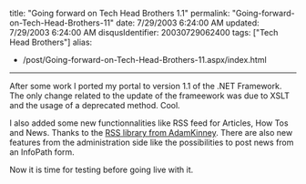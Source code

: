 title: "Going forward on Tech Head Brothers 1.1"
permalink: "Going-forward-on-Tech-Head-Brothers-11"
date: 7/29/2003 6:24:00 AM
updated: 7/29/2003 6:24:00 AM
disqusIdentifier: 20030729062400
tags: ["Tech Head Brothers"]
alias:
 - /post/Going-forward-on-Tech-Head-Brothers-11.aspx/index.html
---



After some work I ported my portal to version 1.1 of the .NET Framework. The 
only change related to the update of the frameework was due to XSLT and the 
usage of a deprecated method. Cool.
<!-- more -->

I also added some new functionnalities like RSS feed for Articles, How Tos 
and News. Thanks to the [RSS library from AdamKinney](http://www.gotdotnet.com/Community/UserSamples/Details.aspx?SampleGuid=82651160-90f3-48af-9f99-1e534472f6e8). There are also new features from 
the administration side like the possibilities to post news from an InfoPath 
form.

Now it is time for testing before going live with it.
